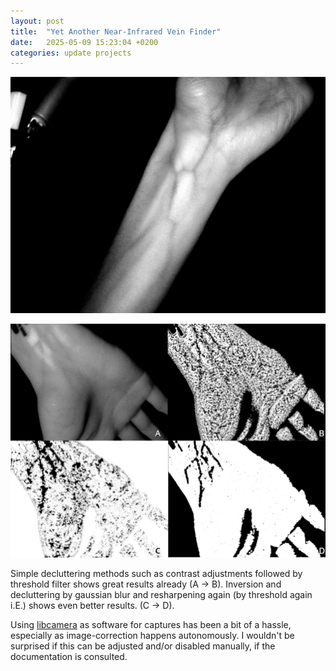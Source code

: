 ```yaml
---
layout: post
title:  "Yet Another Near-Infrared Vein Finder"
date:   2025-05-09 15:23:04 +0200
categories: update projects
---
```

![Screencap of veins in an arm using a pi camera module, IR filter and lights.](/images/1746804975_image.png)

![Screencap of veins in an arm using a pi camera module, IR filter and lights.](/images/1746804975_image2.jpg)

Simple decluttering methods such as contrast adjustments followed by threshold filter shows great results already (A -> B). Inversion and decluttering by gaussian blur and resharpening again (by threshold again i.E.) shows even better results. (C -> D). 

Using [libcamera](https://github.com/raspberrypi/libcamera) as software for captures has been a bit of a hassle, especially as image-correction happens autonomously. I wouldn't be surprised if this can be adjusted and/or disabled manually, if the documentation is consulted.